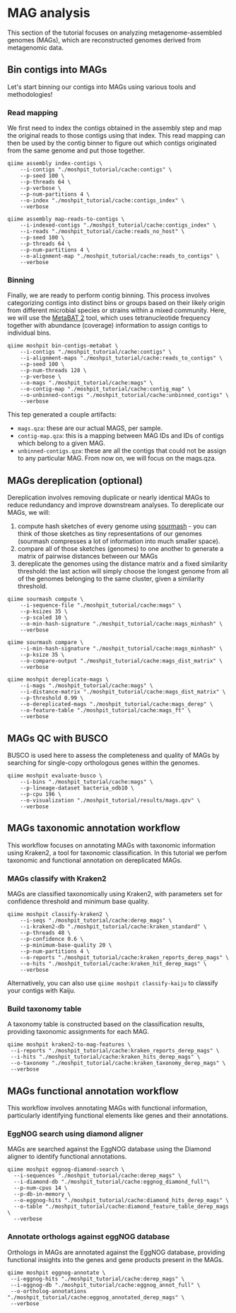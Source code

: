 # MAG analysis
This section of the tutorial focuses on analyzing metagenome-assembled genomes (MAGs), which are reconstructed genomes derived from metagenomic data.

## Bin contigs into MAGs
Let's start binning our contigs into MAGs using various tools and methodologies!

### Read mapping
We first need to index the contigs obtained in the assembly step and map the original reads to those contigs using that index. This read mapping can then be used by the contig binner to figure out which contigs originated from the same genome and put those together.

```shell
qiime assembly index-contigs \
    --i-contigs "./moshpit_tutorial/cache:contigs" \
    --p-seed 100 \
    --p-threads 64 \
    --p-verbose \
    --p-num-partitions 4 \
    --o-index "./moshpit_tutorial/cache:contigs_index" \
    --verbose
```
```shell
qiime assembly map-reads-to-contigs \
    --i-indexed-contigs "./moshpit_tutorial/cache:contigs_index" \
    --i-reads "./moshpit_tutorial/cache:reads_no_host" \
    --p-seed 100 \
    --p-threads 64 \
    --p-num-partitions 4 \
    --o-alignment-map "./moshpit_tutorial/cache:reads_to_contigs" \
    --verbose
```
### Binning
Finally, we are ready to perform contig binning. This process involves categorizing contigs into distinct bins or groups based on their likely origin from different microbial species or strains within a mixed community. Here, we will use the [MetaBAT 2](https://www.ncbi.nlm.nih.gov/pmc/articles/PMC6662567/) tool, which uses tetranucleotide frequency together with abundance (coverage) information to assign contigs to individual bins.

```shell
qiime moshpit bin-contigs-metabat \
    --i-contigs "./moshpit_tutorial/cache:contigs" \
    --i-alignment-maps "./moshpit_tutorial/cache:reads_to_contigs" \
    --p-seed 100 \
    --p-num-threads 128 \
    --p-verbose \
    --o-mags "./moshpit_tutorial/cache:mags" \
    --o-contig-map "./moshpit_tutorial/cache:contig_map" \
    --o-unbinned-contigs "./moshpit_tutorial/cache:unbinned_contigs" \
    --verbose
```
This tep generated a couple artifacts:

- `mags.qza`: these are our actual MAGS, per sample.
- `contig-map.qza`: this is a mapping between MAG IDs and IDs of contigs which belong to a given MAG.
- `unbinned-contigs.qza`: these are all the contigs that could not be assign to any particular MAG.
From now on, we will focus on the mags.qza.

## MAGs dereplication (optional)
Dereplication involves removing duplicate or nearly identical MAGs to reduce redundancy and improve downstream analyses. To dereplicate our MAGs, we will:

1. compute hash sketches of every genome using [sourmash](https://sourmash.readthedocs.io/en/latest/) - you can think of those sketches as tiny representations of our genomes (sourmash compresses a lot of information into much smaller space).
2. compare all of those sketches (genomes) to one another to generate a matrix of pairwise distances between our MAGs
3. dereplicate the genomes using the distance matrix and a fixed similarity threshold: the last action will simply choose the longest genome from all of the genomes belonging to the same cluster, given a similarity threshold.

```shell
qiime sourmash compute \
    --i-sequence-file "./moshpit_tutorial/cache:mags" \
    --p-ksizes 35 \
    --p-scaled 10 \
    --o-min-hash-signature "./moshpit_tutorial/cache:mags_minhash" \
    --verbose
```
```shell
qiime sourmash compare \
    --i-min-hash-signature "./moshpit_tutorial/cache:mags_minhash" \
    --p-ksize 35 \
    --o-compare-output "./moshpit_tutorial/cache:mags_dist_matrix" \
    --verbose
```
```shell
qiime moshpit dereplicate-mags \
    --i-mags "./moshpit_tutorial/cache:mags" \
    --i-distance-matrix "./moshpit_tutorial/cache:mags_dist_matrix" \
    --p-threshold 0.99 \
    --o-dereplicated-mags "./moshpit_tutorial/cache:mags_derep" \
    --o-feature-table "./moshpit_tutorial/cache:mags_ft" \
    --verbose
```

## MAGs QC with BUSCO
BUSCO is used here to assess the completeness and quality of MAGs by searching for single-copy orthologous genes within the genomes.
```shell
qiime moshpit evaluate-busco \
    --i-bins "./moshpit_tutorial/cache:mags" \
    --p-lineage-dataset bacteria_odb10 \
    --p-cpu 196 \
    --o-visualization "./moshpit_tutorial/results/mags.qzv" \
    --verbose
```
## MAGs taxonomic annotation workflow
This workflow focuses on annotating MAGs with taxonomic information using Kraken2, a tool for taxonomic classification. In this tutorial we perfom taxonomic and functional annotation on dereplicated MAGs.
### MAGs classify with Kraken2
MAGs are classified taxonomically using Kraken2, with parameters set for confidence threshold and minimum base quality.
```shell
qiime moshpit classify-kraken2 \
    --i-seqs "./moshpit_tutorial/cache:derep_mags" \
    --i-kraken2-db "./moshpit_tutorial/cache:kraken_standard" \
    --p-threads 48 \
    --p-confidence 0.6 \
    --p-minimum-base-quality 20 \
    --p-num-partitions 4 \
    --o-reports "./moshpit_tutorial/cache:kraken_reports_derep_mags" \
    --o-hits "./moshpit_tutorial/cache:kraken_hit_derep_mags" \
    --verbose
```
Alternatively, you can also use `qiime moshpit classify-kaiju` to classify your contigs with Kaiju.

### Build taxonomy table
A taxonomy table is constructed based on the classification results, providing taxonomic assignments for each MAG.
```shell
qiime moshpit kraken2-to-mag-features \
 --i-reports "./moshpit_tutorial/cache:kraken_reports_derep_mags" \
 --i-hits "./moshpit_tutorial/cache:kraken_hits_derep_mags" \
 --o-taxonomy "./moshpit_tutorial/cache:kraken_taxonomy_derep_mags" \
 --verbose
```

## MAGs functional annotation workflow
This workflow involves annotating MAGs with functional information, particularly identifying functional elements like genes and their annotations.
### EggNOG search using diamond aligner
MAGs are searched against the EggNOG database using the Diamond aligner to identify functional annotations.
```shell
qiime moshpit eggnog-diamond-search \
  --i-sequences "./moshpit_tutorial/cache:derep_mags" \
  --i-diamond-db "./moshpit_tutorial/cache:eggnog_diamond_full"\
  --p-num-cpus 14 \
  --p-db-in-memory \
  --o-eggnog-hits "./moshpit_tutorial/cache:diamond_hits_derep_mags" \
  --o-table "./moshpit_tutorial/cache:diamond_feature_table_derep_mags \
  --verbose
```
### Annotate orthologs against eggNOG database
Orthologs in MAGs are annotated against the EggNOG database, providing functional insights into the genes and gene products present in the MAGs.
```shell
qiime moshpit eggnog-annotate \
 --i-eggnog-hits "./moshpit_tutorial/cache:derep_mags" \
 --i-eggnog-db "./moshpit_tutorial/cache:eggnog_annot_full" \
 --o-ortholog-annotations "./moshpit_tutorial/cache:eggnog_annotated_derep_mags" \
 --verbose
```
